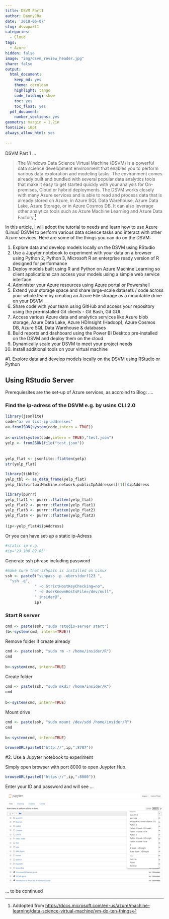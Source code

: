 ```yaml
---
title: DSVM Part1
author: DannyJRa
date: '2018-06-07'
slug: dsvwpart1
categories:
  - Cloud
tags:
  - Azure
hidden: false
image: "img/dsvm_review_header.jpg"
share: false
output:
  html_document:
    keep_md: yes
    theme: cerulean
    highlight: tango
    code_folding: show
    toc: yes
    toc_float: yes
  pdf_document:
    number_sections: yes
geometry: margin = 1.2in
fontsize: 10pt
always_allow_html: yes

---
```





DSVM Part 1 ...
 
<!--more-->









>The Windows Data Science Virtual Machine (DSVM) is a powerful data science development environment that enables you to perform various data exploration and modeling tasks. The environment comes already built and bundled with several popular data analytics tools that make it easy to get started quickly with your analysis for On-premises, Cloud or hybrid deployments. The DSVM works closely with many Azure services and is able to read and process data that is already stored on Azure, in Azure SQL Data Warehouse, Azure Data Lake, Azure Storage, or in Azure Cosmos DB. It can also leverage other analytics tools such as Azure Machine Learning and Azure Data Factory.[^1]

In this article, I will adopt the tutorial to needs and learn how to use Azure (Linux) DSVM to perform various data science tasks and interact with other Azure services. Here are some of the things you can do on the DSVM:

1. Explore data and develop models locally on the DSVM using RStudio
2.  Use a Jupyter notebook to experiment with your data on a browser using Python 2, Python 3, Microsoft R an enterprise ready version of R designed for performance
3. Deploy models built using R and Python on Azure Machine Learning so client applications can access your models using a simple web service interface
4. Administer your Azure resources using Azure portal or Powershell
5. Extend your storage space and share large-scale datasets / code across your whole team by creating an Azure File storage as a mountable drive on your DSVM
6. Share code with your team using GitHub and access your repository using the pre-installed Git clients - Git Bash, Git GUI.
7. Access various Azure data and analytics services like Azure blob storage, Azure Data Lake, Azure HDInsight (Hadoop), Azure Cosmos DB, Azure SQL Data Warehouse & databases
8. Build reports and dashboard using the Power BI Desktop pre-installed on the DSVM and deploy them on the cloud
9. Dynamically scale your DSVM to meet your project needs
10. Install additional tools on your virtual machine


#1. Explore data and develop models locally on the DSVM using RStudio or Python

## Using RStudio Server


Prerequiesites are the set-up of Azure services, as accroind to Blog: ....

### Find the ip-adress of the DSVM e.g. by usins CLI 2.0

```r
library(jsonlite)
code="az vm list-ip-addresses"
a<-fromJSON(system(code,intern = TRUE))

a<-write(system(code,intern = TRUE),"test.json")
yelp <- fromJSON(file("test.json"))


yelp_flat <- jsonlite::flatten(yelp)
str(yelp_flat)
```


```r
library(tibble)
yelp_tbl <- as_data_frame(yelp_flat)
yelp_tbl$virtualMachine.network.publicIpAddresses[[1]]$ipAddress
```


```r
library(purrr)
yelp_flat1 <- purrr::flatten(yelp_flat)
yelp_flat2 <- purrr::flatten(yelp_flat1)
yelp_flat3 <- purrr::flatten(yelp_flat2)
yelp_flat4 <- purrr::flatten(yelp_flat3)

(ip<-yelp_flat4$ipAddress)
```

Or you can have set-up a static ip-Adress

```r
#static ip e.g. 
#ip="23.100.82.85"
```


Generate ssh phrase including password

```r
#make sure that sshpass is installed on Linux
ssh <- paste0("sshpass -p .oberstdorf123 ",
  "ssh -q",
             " -o StrictHostKeyChecking=no",
             " -o UserKnownHostsFile=/dev/null",
             " insider@",
             ip)
```

### Start R server


```r
cmd <- paste(ssh, "sudo rstudio-server start")
(b<-system(cmd, intern=TRUE))
```

Remove folder if create already


```r
cmd <- paste(ssh, "sudo rm -r /home/insider/R")
cmd

b<-system(cmd, intern=TRUE)
```

Create folder


```r
cmd <- paste(ssh, "sudo mkdir /home/insider/R")
cmd

b<-system(cmd, intern=TRUE)
```

Mount drive


```r
cmd <- paste(ssh, "sudo mount /dev/sdd /home/insider/R")
cmd

b<-system(cmd, intern=TRUE)
```



```r
browseURL(paste0("http://",ip,":8787"))
```


#2.  Use a Jupyter notebook to experiment

Simply open browser with port 8000 to open Juypter Hub. 

```r
browseURL(paste0("https://",ip,":8000"))
```

Enter your ID and password and will see ...

![Juypter Hub](img/jupyter_hub.png)



... to be continued

[^1]: Addopted from https://docs.microsoft.com/en-us/azure/machine-learning/data-science-virtual-machine/vm-do-ten-things
